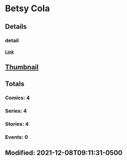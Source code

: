 # Betsy  Cola 
## Details
### detail
#### [Link](http://marvel.com/comics/creators/14266/betsy_cola?utm_campaign=apiRef&utm_source=225578a89fc76f3d20fbffda5d17a88d)
## [Thumbnail](http://i.annihil.us/u/prod/marvel/i/mg/b/40/image_not_available.jpg)
## Totals
### Comics: 4
### Series: 4
### Stories: 4
### Events: 0
## Modified: 2021-12-08T09:11:31-0500